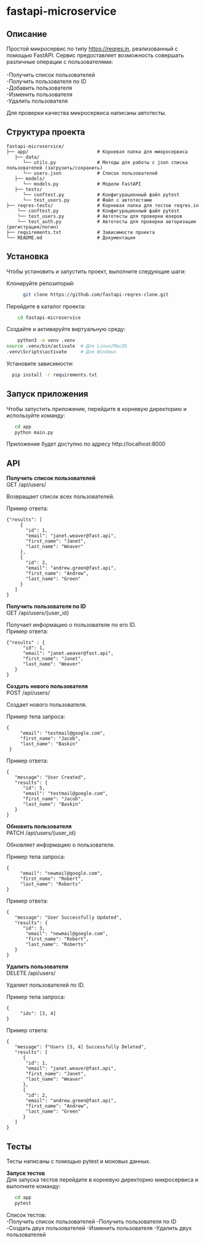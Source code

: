 # fastapi-microservice

## Описание

Простой микросервис по типу https://reqres.in, реализованный с помощью FastAPI.
Сервис предоставляет возможность совершать различные операции с пользователями:<br><br>
-Получить список пользователей<br>
-Получить пользователя по ID<br>
-Добавить пользователя<br>
-Изменить пользователя<br>
-Удалить пользователя<br>

Для проверки качества микросервиса написаны автотесты.

## Структура проекта

```
fastapi-microservice/
├── app/                         # Корневая папка для микросервиса
   ├── data/
      └── utils.py               # Методы для работы с json списка пользователей (загрузить/сохранить)
      └── users.json             # Список пользователей
   ├── models/
      └── models.py              # Модели FastAPI
   ├── tests/
      └── conftest.py            # Конфигурационный файл pytest
      └── test_users.py          # Файл с автотестами
├── reqres-tests/                # Корневая папка для тестов reqres.in
    └── conftest.py              # Конфигурационный файл pytest
    └── test_users.py            # Автотесты для проверки юзеров
    └── test_auth.py             # Автотесты для проверки авторизации (регистрация/логин)
├── requirements.txt             # Зависимости проекта
└── README.md                    # Документация

```

## Установка

Чтобы установить и запустить проект, выполните следующие шаги:

Клонируйте репозиторий:

```bash
      git clone https://github.com/fastapi-reqres-clone.git
```

Перейдите в каталог проекта:

```bash
    cd fastapi-microservice
```

Создайте и активируйте виртуальную среду:

```bash
    python3 -m venv .venv
source .venv/bin/activate  # Для Linux/MacOS
.venv\Scripts\activate     # Для Windows
```

Установите зависимости:

```bash
  pip install -r requirements.txt
```

## Запуск приложения

Чтобы запустить приложение, перейдите в корневую директорию и используйте команду:

```bash
   cd app
   python main.py
```

Приложение будет доступно по адресу http://localhost:8000

## API

**Получить список пользователей**<br>
GET /api/users/

Возвращает список всех пользователей.

Пример ответа:

```
{"results": [
     {
       "id": 1,
       "email": "janet.weaver@fast.api",
       "first_name": "Janet",
       "last_name": "Weaver"
     },
     {
       "id": 2,
       "email": "andrew.green@fast.api",
       "first_name": "Andrew",
       "last_name": "Green"
     }
   ]
}
```

**Получить пользователя по ID**<br>
GET /api/users/{user_id}

Получает информацию о пользователе по его ID.<br>
Пример ответа:

```
{"results" : {
      "id": 1,
      "email": "janet.weaver@fast.api",
      "first_name": "Janet",
      "last_name": "Weaver"
   }
}
```

**Создать нового пользователя**<br>
POST /api/users/

Создает нового пользователя.

Пример тела запроса:

```
{
     "email": "testmail@google.com",
     "first_name": "Jacob",
     "last_name": "Baskin"
 }
```

Пример ответа:

```
{
   "message": "User Created",
   "results": {
      "id": 5,
      "email": "testmail@google.com",
      "first_name": "Jacob",
      "last_name": "Baskin"
   }
}
```

**Обновить пользователя**<br>
PATCH /api/users/{user_id}

Обновляет информацию о пользователе.

Пример тела запроса:

```
{
     "email": "newmail@google.com",
     "first_name": "Robert",
     "last_name": "Roberts"
}
```

Пример ответа:

```
{
   "message": "User Successfully Updated",
   "results": {
      "id": 3,
       "email": "newmail@google.com",
       "first_name": "Robert",
       "last_name": "Roberts"
   }
}
```

**Удалить пользователя**<br>
DELETE /api/users/

Удаляет пользователей по ID.

Пример тела запроса:

```
{
     "ids": [3, 4]
}
```

Пример ответа:

```
{
   "message": f"Users [3, 4] Successfully Deleted",
   "results": [
      {
       "id": 1,
       "email": "janet.weaver@fast.api",
       "first_name": "Janet",
       "last_name": "Weaver"
      },
      {
       "id": 2,
       "email": "andrew.green@fast.api",
       "first_name": "Andrew",
       "last_name": "Green"
      }
   ]
}
```

## Тесты

Тесты написаны с помощью pytest и моковых данных.

**Запуск тестов**<br>
Для запуска тестов перейдите в корневую директорию микросервиса и выполните команду:

```bash
   cd app
   pytest
```

Список тестов:<br>
-Получить список пользователей
-Получить пользователя по ID
-Создать двух пользователей
-Изменить пользователя
-Удалить двух пользователей
